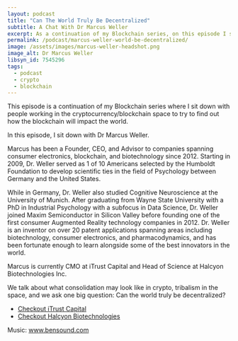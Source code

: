 ```yaml
---
layout: podcast
title: "Can The World Truly Be Decentralized"
subtitle: A Chat With Dr Marcus Weller
excerpt: As a continuation of my Blockchain series, on this episode I sit down to chat with Dr Marcus Weller. We discuss many things related to the blockchain but ask one big question. Can the world truely be decentralized.
permalink: /podcast/marcus-weller-world-be-decentralized/
image: /assets/images/marcus-weller-headshot.png
image_alt: Dr Marcus Weller
libsyn_id: 7545296
tags:
  - podcast
  - crypto
  - blockchain
---
```


This episode is a continuation of my Blockchain series where I sit down with people working in the cryptocurrency/blockchain space to try to find out how the blockchain will impact the world.

In this episode, I sit down with Dr Marcus Weller. 

Marcus has been a Founder, CEO, and Advisor to companies spanning consumer electronics, blockchain, and biotechnology since 2012. Starting in 2009, Dr. Weller served as 1 of 10 Americans selected by the Humboldt Foundation to develop scientific ties in the field of Psychology between Germany and the United States. 

While in Germany, Dr. Weller also studied Cognitive Neuroscience at the University of Munich. After graduating from Wayne State University with a PhD in Industrial Psychology with a subfocus in Data Science, Dr. Weller joined Maxim Semiconductor in Silicon Valley before founding one of the first consumer Augmented Reality technology companies in 2012. Dr. Weller is an inventor on over 20 patent applications spanning areas including biotechnology, consumer electronics, and pharmacodynamics, and has been fortunate enough to learn alongside some of the best innovators in the world. 

Marcus is currently CMO at iTrust Capital and Head of Science at Halcyon Biotechnologies Inc. 

We talk about what consolidation may look like in crypto, tribalism in the space, and we ask one big question: Can the world truly be decentralized?

- [Checkout iTrust Capital](https://itrustcapital.com/)
- [Checkout Halcyon Biotechnologies](https://www.halcyon.bio/)

Music: www.bensound.com